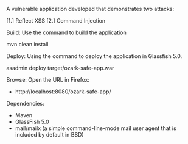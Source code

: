 A vulnerable application developed that demonstrates two attacks:

[1.] Reflect XSS
[2.] Command Injection

Build:
Use the command to build the application

mvn clean install

Deploy:
Using the command to deploy the application in Glassfish 5.0.

asadmin deploy target/ozark-safe-app.war


Browse:
Open the URL in Firefox:
- http://localhost:8080/ozark-safe-app/


Dependencies:
- Maven
- GlassFish 5.0 
- mail/mailx (a simple command-line-mode mail user agent that is included by default in BSD)
